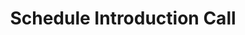 ---
title: Schedule Introduction Call
layout: schedule-call
seo:
  page_title:
  meta_description: Get in touch with Keynecta using our contact form. Simple and direct communication for a complete online system to help you drive profits and value people.
  featured_image: /uploads/person-on-phone-in-manufacturing-plant-1.jpg
  featured_image_alt: Two people sitting at a table together
content_blocks:
  - _bookshop_name: hero
    heading: Schedule Introduction Call
    body: >-
      Ready to elevate your organization with Keynecta? Schedule a 30-minute introduction call to connect with us.
    image_1:
      image_url: /uploads/person-on-phone-in-manufacturing-plant-1.jpg
      image_alt:
    image_2:
      image_url:
      image_alt:
    button:
      button_url:
      button_text:
      open_in_new_tab: false
---